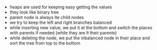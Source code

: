 - heaps are used for keeping easy getting the values
- they look like binary tree
- parent node is always lte child nodes
- we try to keep the left and right branches balanced
- while inserting new value, we put it at the bottom and switch the places with parents if needed (while they are lt their parents)
- while deleting the node, we put the inbalanced node in their place and sort the tree from top to the bottom